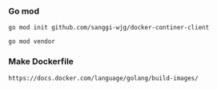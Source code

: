 ### Go mod
```
go mod init github.com/sanggi-wjg/docker-continer-client        

go mod vendor
```

### Make Dockerfile 
```
https://docs.docker.com/language/golang/build-images/
```
